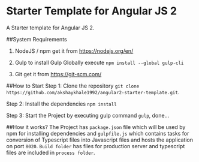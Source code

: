 # Starter Template for Angular JS 2
A Starter template for Angular JS 2.

##System Requirements
1. NodeJS / npm get it from https://nodejs.org/en/

2. Gulp to install Gulp Globally execute `npm install --global gulp-cli`

3. Git get it from https://git-scm.com/

##How to Start
Step 1: Clone the repository `git clone https://github.com/akshaykhale1992/angular2-starter-template.git`.

Step 2: Install the dependencies `npm install`

Step 3: Start the Project by executing gulp command `gulp`, done...

##How it works?
The Project has `package.json` file which will be used by npm for installing dependencies and `gulpfile.js` which contains tasks for conversion of Typescript files into Javascript files and hosts the application on port `8020`.
`Build folder` has files for production server and typescript files are included in `process folder`.